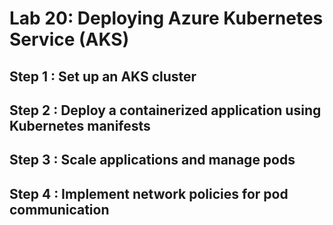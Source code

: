 # Lab 20: Deploying Azure Kubernetes Service (AKS)

## Step 1 : Set up an AKS cluster

## Step 2 : Deploy a containerized application using Kubernetes manifests

## Step 3 : Scale applications and manage pods

## Step 4 : Implement network policies for pod communication